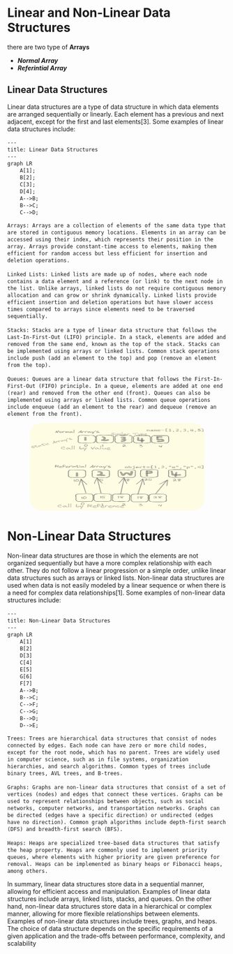 
# Linear and Non-Linear Data Structures

there are two type of **Arrays** 
- _**Normal Array**_
- _**Referintial Array**_


## Linear Data Structures
Linear data structures are a type of data structure in which data elements are arranged sequentially or linearly. Each element has a previous and next adjacent, except for the first and last elements[3]. Some examples of linear data structures include:

```mermaid
---
title: Linear Data Structures
---
graph LR
    A[1];
    B[2];
    C[3];
    D[4];
    A-->B;
    B-->C;
    C-->D;
```
    Arrays: Arrays are a collection of elements of the same data type that are stored in contiguous memory locations. Elements in an array can be accessed using their index, which represents their position in the array. Arrays provide constant-time access to elements, making them efficient for random access but less efficient for insertion and deletion operations.

    Linked Lists: Linked lists are made up of nodes, where each node contains a data element and a reference (or link) to the next node in the list. Unlike arrays, linked lists do not require contiguous memory allocation and can grow or shrink dynamically. Linked lists provide efficient insertion and deletion operations but have slower access times compared to arrays since elements need to be traversed sequentially.

    Stacks: Stacks are a type of linear data structure that follows the Last-In-First-Out (LIFO) principle. In a stack, elements are added and removed from the same end, known as the top of the stack. Stacks can be implemented using arrays or linked lists. Common stack operations include push (add an element to the top) and pop (remove an element from the top).

    Queues: Queues are a linear data structure that follows the First-In-First-Out (FIFO) principle. In a queue, elements are added at one end (rear) and removed from the other end (front). Queues can also be implemented using arrays or linked lists. Common queue operations include enqueue (add an element to the rear) and dequeue (remove an element from the front).


<div style="position: relative;">
<div align="center">
<img src="./Demo.excalidraw.png"  style="width:400px; height: 200px; border-radius: 25px; opacity: 0.7;position: relative;" />
</div>
</div>


# Non-Linear Data Structures

Non-linear data structures are those in which the elements are not organized sequentially but have a more complex relationship with each other. They do not follow a linear progression or a simple order, unlike linear data structures such as arrays or linked lists. Non-linear data structures are used when data is not easily modeled by a linear sequence or when there is a need for complex data relationships[1]. Some examples of non-linear data structures include:


```mermaid
---
title: Non-Linear Data Structures
---
graph LR
    A[1]
    B[2]
    D[3]
    C[4]
    E[5]
    G[6]
    F[7]
    A-->B;
    B-->C;
    C-->F;
    C-->G;
    B-->D;
    D-->E;

```

    Trees: Trees are hierarchical data structures that consist of nodes connected by edges. Each node can have zero or more child nodes, except for the root node, which has no parent. Trees are widely used in computer science, such as in file systems, organization hierarchies, and search algorithms. Common types of trees include binary trees, AVL trees, and B-trees.

    Graphs: Graphs are non-linear data structures that consist of a set of vertices (nodes) and edges that connect these vertices. Graphs can be used to represent relationships between objects, such as social networks, computer networks, and transportation networks. Graphs can be directed (edges have a specific direction) or undirected (edges have no direction). Common graph algorithms include depth-first search (DFS) and breadth-first search (BFS).

    Heaps: Heaps are specialized tree-based data structures that satisfy the heap property. Heaps are commonly used to implement priority queues, where elements with higher priority are given preference for removal. Heaps can be implemented as binary heaps or Fibonacci heaps, among others.

In summary, linear data structures store data in a sequential manner, allowing for efficient access and manipulation. Examples of linear data structures include arrays, linked lists, stacks, and queues. On the other hand, non-linear data structures store data in a hierarchical or complex manner, allowing for more flexible relationships between elements. Examples of non-linear data structures include trees, graphs, and heaps. The choice of data structure depends on the specific requirements of a given application and the trade-offs between performance, complexity, and scalability